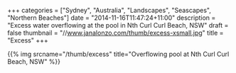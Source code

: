 +++
categories = ["Sydney", "Australia", "Landscapes", "Seascapes", "Northern Beaches"]
date = "2014-11-16T11:47:24+11:00"
description = "Excess water overflowing at the pool in Nth Curl Curl Beach, NSW"
draft = false
thumbnail = "//www.janalonzo.com/thumb/excess-xsmall.jpg"
title = "Excess"
+++

{{% img srcname="/thumb/excess" title="Overflowing pool at Nth Curl Curl Beach, NSW" %}}
